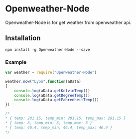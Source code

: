 # Openweather-Node

Openweather-Node is for get weather from openweather api.

## Installation

```
npm install -g Openweather-Node --save
```

### Example
```javascript
var weather = require("Openweather-Node")

weather.now("Lyon",function(aData)
{	
	console.log(aData.getKelvinTemp())
	console.log(aData.getDegreeTemp())
	console.log(aData.getFahrenheitTemp())
})

/*
* { temp: 281.15, temp_min: 281.15, temp_max: 281.15 }
* { temp: 8, temp_min: 8, temp_max: 8 }
* { temp: 46.4, temp_min: 46.4, temp_max: 46.4 }
*/
```
